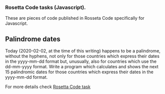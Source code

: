 ### Rosetta Code tasks (Javascript).

These are pieces of code published in Rosseta Code specifically for Javascript.

## Palindrome dates

Today (2020-02-02, at the time of this writing) happens to be a palindrome, without the hyphens, not only for those countries which express their dates in the yyyy-mm-dd format but, unusually, also for countries which use the dd-mm-yyyy format.
Write a program which calculates and shows the next 15 palindromic dates for those countries which express their dates in the yyyy-mm-dd format.

For more details check [Rosetta Code task](http://www.rosettacode.org/mw/index.php?title=Palindrome_dates&oldid=308759#JavaScript)
